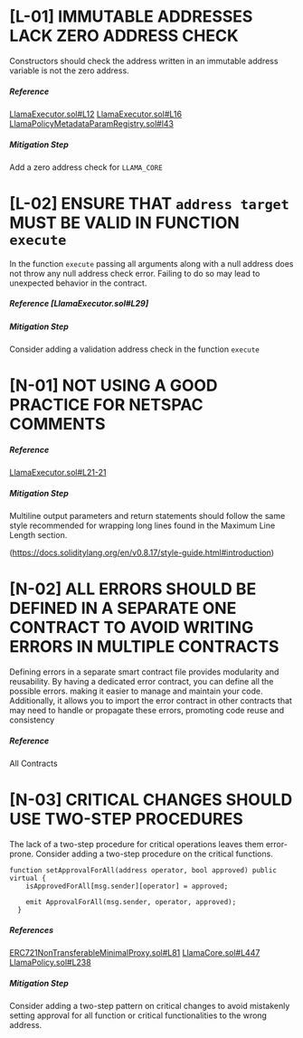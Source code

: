 # [L-01] IMMUTABLE ADDRESSES LACK ZERO ADDRESS CHECK

Constructors should check the address written in an immutable address variable is not the zero address.

##### Reference
[LlamaExecutor.sol#L12](https://github.com/code-423n4/2023-06-llama/blob/9d641b32e3f4092cc81dbac7b1c451c695e78983/src/LlamaExecutor.sol#L12)
[LlamaExecutor.sol#L16](https://github.com/code-423n4/2023-06-llama/blob/9d641b32e3f4092cc81dbac7b1c451c695e78983/src/LlamaExecutor.sol#L16)
[LlamaPolicyMetadataParamRegistry.sol#l43](https://github.com/code-423n4/2023-06-llama/blob/9d641b32e3f4092cc81dbac7b1c451c695e78983/src/LlamaPolicyMetadataParamRegistry.sol#L44-L45)
##### Mitigation Step
Add a zero address check for `LLAMA_CORE`

# [L-02] ENSURE THAT `address target` MUST BE VALID IN FUNCTION `execute` 

In the function `execute` passing all arguments along with a null address does not throw any null address check error. Failing to do so may lead to unexpected behavior in the contract.

##### Reference [LlamaExecutor.sol#L29]

##### Mitigation Step

Consider adding a validation address check in the function `execute`


# [N-01] NOT USING A GOOD PRACTICE FOR NETSPAC COMMENTS

##### Reference

[LlamaExecutor.sol#L21-21](https://github.com/code-423n4/2023-06-llama/blob/9d641b32e3f4092cc81dbac7b1c451c695e78983/src/LlamaExecutor.sol#L21-L22)

##### Mitigation Step 

Multiline output parameters and return statements should follow the same style recommended for wrapping long lines found in the Maximum Line Length section.

(https://docs.soliditylang.org/en/v0.8.17/style-guide.html#introduction)

# [N-02] ALL ERRORS SHOULD BE DEFINED IN A SEPARATE ONE CONTRACT TO AVOID WRITING ERRORS IN MULTIPLE CONTRACTS

Defining errors in a separate smart contract file provides modularity and reusability. By having a dedicated error contract, you can define all the possible errors. making it easier to manage and maintain your code. Additionally, it allows you to import the error contract in other contracts that may need to handle or propagate these errors, promoting code reuse and consistency

##### Reference

All Contracts

# [N-03] CRITICAL CHANGES SHOULD USE TWO-STEP PROCEDURES

The lack of a two-step procedure for critical operations leaves them error-prone. Consider adding a two-step procedure on the critical functions.

``` solidity
function setApprovalForAll(address operator, bool approved) public virtual {
    isApprovedForAll[msg.sender][operator] = approved;

    emit ApprovalForAll(msg.sender, operator, approved);
  }
```

##### References

[ERC721NonTransferableMinimalProxy.sol#L81](https://github.com/code-423n4/2023-06-llama/blob/6b3e3e2b1023c428298d6d72d906a5e89df4b227/src/lib/ERC721NonTransferableMinimalProxy.sol#LL81C18-L81C18)
[LlamaCore.sol#L447](https://github.com/code-423n4/2023-06-llama/blob/6b3e3e2b1023c428298d6d72d906a5e89df4b227/src/LlamaCore.sol#L447)
[LlamaPolicy.sol#L238](https://github.com/code-423n4/2023-06-llama/blob/6b3e3e2b1023c428298d6d72d906a5e89df4b227/src/LlamaPolicy.sol#L238)

##### Mitigation Step

Consider adding a two-step pattern on critical changes to avoid mistakenly setting approval for all function or critical functionalities to the wrong address.


